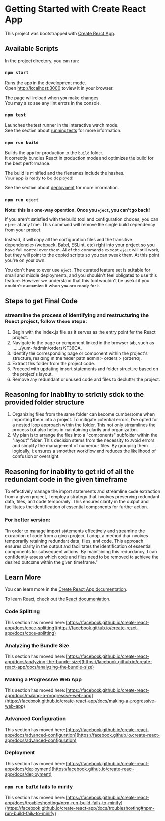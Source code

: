 # Getting Started with Create React App

This project was bootstrapped with [Create React App](https://github.com/facebook/create-react-app).

## Available Scripts

In the project directory, you can run:

### `npm start`

Runs the app in the development mode.\
Open [http://localhost:3000](http://localhost:3000) to view it in your browser.

The page will reload when you make changes.\
You may also see any lint errors in the console.

### `npm test`

Launches the test runner in the interactive watch mode.\
See the section about [running tests](https://facebook.github.io/create-react-app/docs/running-tests) for more information.

### `npm run build`

Builds the app for production to the `build` folder.\
It correctly bundles React in production mode and optimizes the build for the best performance.

The build is minified and the filenames include the hashes.\
Your app is ready to be deployed!

See the section about [deployment](https://facebook.github.io/create-react-app/docs/deployment) for more information.

### `npm run eject`

**Note: this is a one-way operation. Once you `eject`, you can't go back!**

If you aren't satisfied with the build tool and configuration choices, you can `eject` at any time. This command will remove the single build dependency from your project.

Instead, it will copy all the configuration files and the transitive dependencies (webpack, Babel, ESLint, etc) right into your project so you have full control over them. All of the commands except `eject` will still work, but they will point to the copied scripts so you can tweak them. At this point you're on your own.

You don't have to ever use `eject`. The curated feature set is suitable for small and middle deployments, and you shouldn't feel obligated to use this feature. However we understand that this tool wouldn't be useful if you couldn't customize it when you are ready for it.

## Steps to get Final Code
### streamline the process of identifying and restructuring the React project, follow these steps:
1. Begin with the index.js file, as it serves as the entry point for the React project.
2. Navigate to the page or component linked in the browser tab, such as ....../yum-r/admin/orders/9F36CA.
3. Identify the corresponding page or component within the project's structure, residing in the folder path admin > orders > [orderId].
4. Extract this folder from the project code.
5. Proceed with updating import statements and folder structure based on the project's layout.
6. Remove any redundant or unused code and files to declutter the project.

## Reasoning for inability to strictly stick to the provided folder structure
1. Organizing files from the same folder can become cumbersome when importing them into a project. To mitigate potential errors, I've opted for a nested loop approach within the folder. This not only streamlines the process but also helps in maintaining clarity and organization.
2. My plan is to arrange the files into a "components" subfolder within the "layout" folder. This decision stems from the necessity to avoid errors and simplify the management of numerous files. By grouping them logically, it ensures a smoother workflow and reduces the likelihood of confusion or oversight.
   
## Reasoning for inability to get rid of all the redundant code in the given timeframe
To effectively manage the import statements and streamline code extraction from a given project, I employ a strategy that involves preserving redundant data, files, and code temporarily. This ensures clarity in the output and facilitates the identification of essential components for further action.

### For better version:

"In order to manage import statements effectively and streamline the extraction of code from a given project, I adopt a method that involves temporarily retaining redundant data, files, and code. This approach ensures clarity in the output and facilitates the identification of essential components for subsequent actions. By maintaining this redundancy, I can confidently assess which code and files need to be removed to achieve the desired outcome within the given timeframe."


## Learn More

You can learn more in the [Create React App documentation](https://facebook.github.io/create-react-app/docs/getting-started).

To learn React, check out the [React documentation](https://reactjs.org/).

### Code Splitting

This section has moved here: [https://facebook.github.io/create-react-app/docs/code-splitting](https://facebook.github.io/create-react-app/docs/code-splitting)

### Analyzing the Bundle Size

This section has moved here: [https://facebook.github.io/create-react-app/docs/analyzing-the-bundle-size](https://facebook.github.io/create-react-app/docs/analyzing-the-bundle-size)

### Making a Progressive Web App

This section has moved here: [https://facebook.github.io/create-react-app/docs/making-a-progressive-web-app](https://facebook.github.io/create-react-app/docs/making-a-progressive-web-app)

### Advanced Configuration

This section has moved here: [https://facebook.github.io/create-react-app/docs/advanced-configuration](https://facebook.github.io/create-react-app/docs/advanced-configuration)

### Deployment

This section has moved here: [https://facebook.github.io/create-react-app/docs/deployment](https://facebook.github.io/create-react-app/docs/deployment)

### `npm run build` fails to minify

This section has moved here: [https://facebook.github.io/create-react-app/docs/troubleshooting#npm-run-build-fails-to-minify](https://facebook.github.io/create-react-app/docs/troubleshooting#npm-run-build-fails-to-minify)
